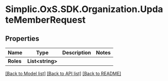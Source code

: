 # Simplic.OxS.SDK.Organization.UpdateMemberRequest

## Properties

Name | Type | Description | Notes
------------ | ------------- | ------------- | -------------
**Roles** | **List&lt;string&gt;** |  | 

[[Back to Model list]](../README.md#documentation-for-models) [[Back to API list]](../README.md#documentation-for-api-endpoints) [[Back to README]](../README.md)

